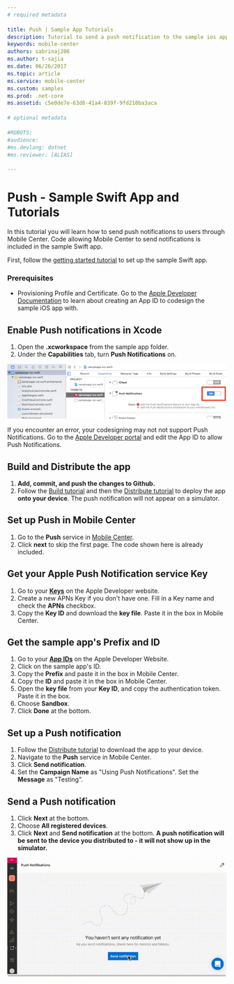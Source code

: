 ```yaml
---
# required metadata

title: Push | Sample App Tutorials
description: Tutorial to send a push notification to the sample ios app.
keywords: mobile-center
authors: sabrinaj206
ms.author: t-sajia
ms.date: 06/26/2017
ms.topic: article
ms.service: mobile-center
ms.custom: samples
ms.prod: .net-core
ms.assetid: c5e0de7e-63d8-41a4-839f-9fd210ba3aca

# optional metadata

#ROBOTS:
#audience:
#ms.devlang: dotnet
#ms.reviewer: [ALIAS]

---
```



# Push - Sample Swift App and Tutorials
In this tutorial you will learn how to send push notifications to users through Mobile Center. Code allowing Mobile Center to send notifications is included in the sample Swift app.

First, follow the [getting started tutorial](getting-started.md) to set up the sample Swift app.

### Prerequisites
 - Provisioning Profile and Certificate. Go to the [Apple Developer Documentation](https://developer.apple.com/library/content/documentation/IDEs/Conceptual/AppDistributionGuide/MaintainingProfiles/MaintainingProfiles.html) to learn about creating an App ID to codesign the sample iOS app with.


## Enable Push notifications in Xcode
1. Open the **.xcworkspace** from the sample app folder.
2. Under the **Capabilities** tab, turn **Push Notifications** on.  

  ![Enable Push in Xcode](images/Enable_push_ios.png)

  If you encounter an error, your codesigning may not not support Push Notifications. Go to the [Apple Developer portal](https://developer.apple.com/account/ios/identifier/bundle/) and edit the App ID to allow Push Notifications.

## Build and Distribute the app
1. **Add, commit, and push the changes to Github.**
2. Follow the [Build tutorial](build.md) and then the [Distribute tutorial](distribute.md) to deploy the app **onto your device**. The push notification will not appear on a simulator.

## Set up Push in Mobile Center
1. Go to the **Push** service in [Mobile Center](https://mobile.azure.com/apps).
2. Click **next** to skip the first page. The code shown here is already included.

## Get your Apple Push Notification service Key
1. Go to your **[Keys](https://developer.apple.com/account/ios/authkey/)** on the Apple Developer website.
2. Create a new APNs Key if you don't have one. Fill in a Key name and check the **APNs** checkbox.
3. Copy the **Key ID** and download the **key file**. Paste it in the box in Mobile Center.

## Get the sample app's Prefix and ID
1. Go to your **[App IDs](https://developer.apple.com/account/ios/identifier/bundle)** on the Apple Developer Website.
2. Click on the sample app's ID.
3. Copy the **Prefix** and paste it in the box in Mobile Center.
4. Copy the **ID** and paste it in the box in Mobile Center.
5. Open the **key file** from your **Key ID**, and copy the authentication token. Paste it in the box.
5. Choose **Sandbox**.
6. Click **Done** at the bottom.

## Set up a Push notification
1. Follow the [Distribute tutorial](distribute.md) to download the app to your device.
2. Navigate to the **Push** service in Mobile Center.
3. Click **Send notification**.
4. Set the **Campaign Name** as "Using Push Notifications". Set the **Message** as "Testing".  

## Send a Push notification
1. Click **Next** at the bottom.
2. Choose **All registered devices**.
3. Click **Next** and **Send notification** at the bottom. **A push notification will be sent to the device you distributed to - it will not show up in the simulator.**  

  ![Send a Push notification](images/Send_push_ios.gif)
